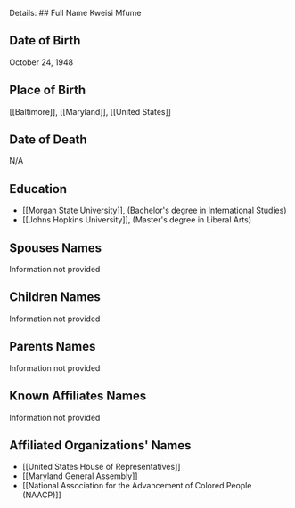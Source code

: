Details: ## Full Name
Kweisi Mfume

## Date of Birth
October 24, 1948

## Place of Birth
[[Baltimore]], [[Maryland]], [[United States]]

## Date of Death
N/A

## Education
- [[Morgan State University]], (Bachelor's degree in International Studies)
- [[Johns Hopkins University]], (Master's degree in Liberal Arts)

## Spouses Names
Information not provided

## Children Names
Information not provided

## Parents Names
Information not provided

## Known Affiliates Names
Information not provided

## Affiliated Organizations' Names
- [[United States House of Representatives]]
- [[Maryland General Assembly]]
- [[National Association for the Advancement of Colored People (NAACP)]]


